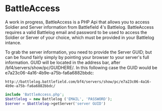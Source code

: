 BattleAccess
============

A work in progress, BattleAccess is a PHP Api that allows you to access Soldier and Server information from Battlefield 4's Battlelog. BattleAccess requires a valid Battlelog email and password to be used to access the Soldier or Server of your choice, which must be provided in your Battlelog intance.

To grab the server information, you need to provide the Server GUID; but can be found fairly simply by pointing your browser to your server's full information. GUID will be located in the address bar, after /bf4/servers/show/pc/GUIDHERE/. In this following case the GUID would be e7a23c06-4a16-4b9e-a75b-fa6a6882bbdc:

`http://battlelog.battlefield.com/bf4/servers/show/pc/e7a23c06-4a16-4b9e-a75b-fa6a6882bbdc/`



```php
include 'BattleAccess.php';
$battlelog = new Battlelog ('EMAIL', 'PASSWORD');
$server = $battlelog->getServer('server GUID')
```
